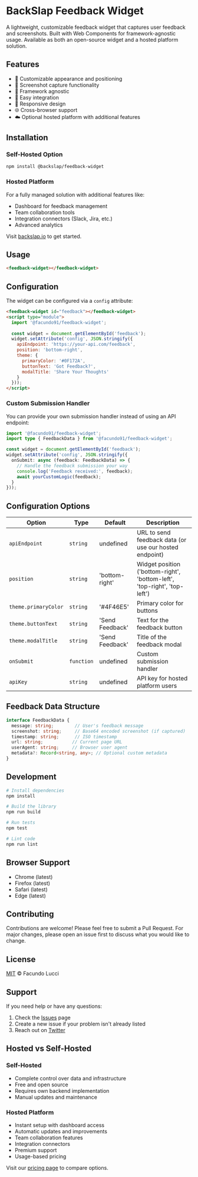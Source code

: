 # BackSlap Feedback Widget

A lightweight, customizable feedback widget that captures user feedback and screenshots. Built with Web Components for framework-agnostic usage. Available as both an open-source widget and a hosted platform solution.

## Features

- 🎨 Customizable appearance and positioning
- 📸 Screenshot capture functionality
- 🔌 Framework agnostic
- 🎯 Easy integration
- 📱 Responsive design
- 🌐 Cross-browser support
- ☁️ Optional hosted platform with additional features

## Installation

### Self-Hosted Option
```bash
npm install @backslap/feedback-widget
```

### Hosted Platform
For a fully managed solution with additional features like:
- Dashboard for feedback management
- Team collaboration tools
- Integration connectors (Slack, Jira, etc.)
- Advanced analytics

Visit [backslap.io](https://backslap.io) to get started.

## Usage

```html
<feedback-widget></feedback-widget>
```

## Configuration

The widget can be configured via a `config` attribute:

```html
<feedback-widget id="feedback"></feedback-widget>
<script type="module">
  import '@facundo91/feedback-widget';
  
  const widget = document.getElementById('feedback');
  widget.setAttribute('config', JSON.stringify({
    apiEndpoint: 'https://your-api.com/feedback',
    position: 'bottom-right',
    theme: {
      primaryColor: '#0F172A',
      buttonText: 'Got Feedback?',
      modalTitle: 'Share Your Thoughts'
    }
  }));
</script>
```

### Custom Submission Handler

You can provide your own submission handler instead of using an API endpoint:

```typescript
import '@facundo91/feedback-widget';
import type { FeedbackData } from '@facundo91/feedback-widget';

const widget = document.getElementById('feedback');
widget.setAttribute('config', JSON.stringify({
  onSubmit: async (feedback: FeedbackData) => {
    // Handle the feedback submission your way
    console.log('Feedback received:', feedback);
    await yourCustomLogic(feedback);
  }
}));
```

## Configuration Options

| Option | Type | Default | Description |
|--------|------|---------|-------------|
| `apiEndpoint` | `string` | undefined | URL to send feedback data (or use our hosted endpoint) |
| `position` | `string` | 'bottom-right' | Widget position ('bottom-right', 'bottom-left', 'top-right', 'top-left') |
| `theme.primaryColor` | `string` | '#4F46E5' | Primary color for buttons |
| `theme.buttonText` | `string` | 'Send Feedback' | Text for the feedback button |
| `theme.modalTitle` | `string` | 'Send Feedback' | Title of the feedback modal |
| `onSubmit` | `function` | undefined | Custom submission handler |
| `apiKey` | `string` | undefined | API key for hosted platform users |

## Feedback Data Structure

```typescript
interface FeedbackData {
  message: string;        // User's feedback message
  screenshot: string;     // Base64 encoded screenshot (if captured)
  timestamp: string;      // ISO timestamp
  url: string;           // Current page URL
  userAgent: string;     // Browser user agent
  metadata?: Record<string, any>; // Optional custom metadata
}
```

## Development

```bash
# Install dependencies
npm install

# Build the library
npm run build

# Run tests
npm test

# Lint code
npm run lint
```

## Browser Support

- Chrome (latest)
- Firefox (latest)
- Safari (latest)
- Edge (latest)

## Contributing

Contributions are welcome! Please feel free to submit a Pull Request. For major changes, please open an issue first to discuss what you would like to change.

## License

[MIT](LICENSE) © Facundo Lucci

## Support

If you need help or have any questions:

1. Check the [Issues](https://github.com/facundo91/feedback-widget/issues) page
2. Create a new issue if your problem isn't already listed
3. Reach out on [Twitter](https://twitter.com/facundolucci)

## Hosted vs Self-Hosted

### Self-Hosted
- Complete control over data and infrastructure
- Free and open source
- Requires own backend implementation
- Manual updates and maintenance

### Hosted Platform
- Instant setup with dashboard access
- Automatic updates and improvements
- Team collaboration features
- Integration connectors
- Premium support
- Usage-based pricing

Visit our [pricing page](https://backslap.io/pricing) to compare options.